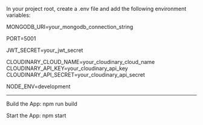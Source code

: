 In your project root, 
create a .env file and add the following environment variables:


MONGODB_URI=your_mongodb_connection_string

PORT=5001

JWT_SECRET=your_jwt_secret

CLOUDINARY_CLOUD_NAME=your_cloudinary_cloud_name
CLOUDINARY_API_KEY=your_cloudinary_api_key
CLOUDINARY_API_SECRET=your_cloudinary_api_secret

NODE_ENV=development


------------------------------------------------------------------------
 
 Build the App:
npm run build

Start the App:
npm start
